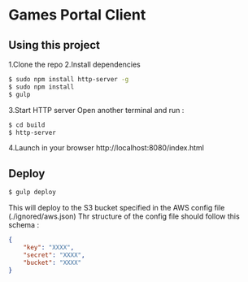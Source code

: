 Games Portal Client
=====================

## Using this project

1.Clone the repo
2.Install dependencies
```bash
$ sudo npm install http-server -g
$ sudo npm install
$ gulp
```
3.Start HTTP server
Open another terminal and run :
```bash
$ cd build
$ http-server
```
4.Launch in your browser http://localhost:8080/index.html


## Deploy

```bash
$ gulp deploy
```

This will deploy to the S3 bucket specified in the AWS config file (./ignored/aws.json)
Thr structure of the config file should follow this schema :
```json
{
    "key": "XXXX",
    "secret": "XXXX",
    "bucket": "XXXX"
}
```

